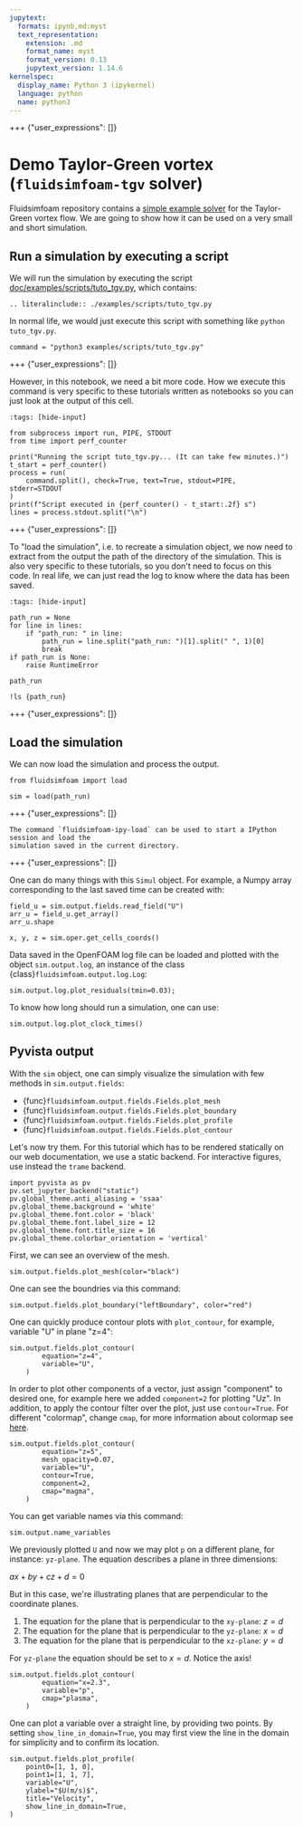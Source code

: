 ```yaml
---
jupytext:
  formats: ipynb,md:myst
  text_representation:
    extension: .md
    format_name: myst
    format_version: 0.13
    jupytext_version: 1.14.6
kernelspec:
  display_name: Python 3 (ipykernel)
  language: python
  name: python3
---
```


+++ {"user_expressions": []}

# Demo Taylor-Green vortex (`fluidsimfoam-tgv` solver)

Fluidsimfoam repository contains a
[simple example solver](https://foss.heptapod.net/fluiddyn/fluidsimfoam/-/tree/branch/default/doc/examples/fluidsimfoam-tgv)
for the Taylor-Green vortex flow. We are going to show how it can be used on a very small
and short simulation.

## Run a simulation by executing a script

We will run the simulation by executing the script
[doc/examples/scripts/tuto_tgv.py](https://foss.heptapod.net/fluiddyn/fluidsimfoam/-/tree/branch/default/doc/examples/scripts/tuto_tgv.py),
which contains:

```{eval-rst}
.. literalinclude:: ./examples/scripts/tuto_tgv.py
```

In normal life, we would just execute this script with something like
`python tuto_tgv.py`.

```{code-cell} ipython3
command = "python3 examples/scripts/tuto_tgv.py"
```

+++ {"user_expressions": []}

However, in this notebook, we need a bit more code. How we execute this command is very
specific to these tutorials written as notebooks so you can just look at the output of
this cell.

```{code-cell} ipython3
:tags: [hide-input]

from subprocess import run, PIPE, STDOUT
from time import perf_counter

print("Running the script tuto_tgv.py... (It can take few minutes.)")
t_start = perf_counter()
process = run(
    command.split(), check=True, text=True, stdout=PIPE,  stderr=STDOUT
)
print(f"Script executed in {perf_counter() - t_start:.2f} s")
lines = process.stdout.split("\n")
```

+++ {"user_expressions": []}

To "load the simulation", i.e. to recreate a simulation object, we now need to extract
from the output the path of the directory of the simulation. This is also very specific
to these tutorials, so you don't need to focus on this code. In real life, we can just
read the log to know where the data has been saved.

```{code-cell} ipython3
:tags: [hide-input]

path_run = None
for line in lines:
    if "path_run: " in line:
        path_run = line.split("path_run: ")[1].split(" ", 1)[0]
        break
if path_run is None:
    raise RuntimeError
```

```{code-cell} ipython3
path_run
```

```{code-cell} ipython3
!ls {path_run}
```

+++ {"user_expressions": []}

## Load the simulation

We can now load the simulation and process the output.

<!-- #endregion -->

```{code-cell} ipython3
from fluidsimfoam import load

sim = load(path_run)
```

+++ {"user_expressions": []}

```{admonition} Quickly start IPython and load a simulation
The command `fluidsimfoam-ipy-load` can be used to start a IPython session and load the
simulation saved in the current directory.
```

+++ {"user_expressions": []}

One can do many things with this `Simul` object. For example, a Numpy array corresponding
to the last saved time can be created with:

```{code-cell} ipython3
field_u = sim.output.fields.read_field("U")
arr_u = field_u.get_array()
arr_u.shape
```

```{code-cell} ipython3
x, y, z = sim.oper.get_cells_coords()
```

Data saved in the OpenFOAM log file can be loaded and plotted with the object
`sim.output.log`, an instance of the class {class}`fluidsimfoam.output.log.Log`:

```{code-cell} ipython3
sim.output.log.plot_residuals(tmin=0.03);
```

To know how long should run a simulation, one can use:

```{code-cell} ipython3
sim.output.log.plot_clock_times()
```

## Pyvista output

With the `sim` object, one can simply visualize the simulation with few methods in
`sim.output.fields`:

- {func}`fluidsimfoam.output.fields.Fields.plot_mesh`
- {func}`fluidsimfoam.output.fields.Fields.plot_boundary`
- {func}`fluidsimfoam.output.fields.Fields.plot_profile`
- {func}`fluidsimfoam.output.fields.Fields.plot_contour`

Let's now try them. For this tutorial which has to be rendered statically on our web
documentation, we use a static backend. For interactive figures, use instead the `trame`
backend.

```{code-cell} ipython3
import pyvista as pv
pv.set_jupyter_backend("static")
pv.global_theme.anti_aliasing = 'ssaa'
pv.global_theme.background = 'white'
pv.global_theme.font.color = 'black'
pv.global_theme.font.label_size = 12
pv.global_theme.font.title_size = 16
pv.global_theme.colorbar_orientation = 'vertical'
```

First, we can see an overview of the mesh.

```{code-cell} ipython3
sim.output.fields.plot_mesh(color="black")
```

One can see the boundries via this command:

```{code-cell} ipython3
sim.output.fields.plot_boundary("leftBoundary", color="red")
```

One can quickly produce contour plots with `plot_contour`, for example, variable "U" in
plane "z=4":

```{code-cell} ipython3
sim.output.fields.plot_contour(
        equation="z=4",
        variable="U",
    )
```

In order to plot other components of a vector, just assign "component" to desired one,
for example here we added `component=2` for plotting "Uz". In addition, to apply the
contour filter over the plot, just use `contour=True`.
For different "colormap", change `cmap`, for more information about colormap see [here](https://matplotlib.org/stable/tutorials/colors/colormaps.html).

```{code-cell} ipython3
sim.output.fields.plot_contour(
        equation="z=5",
        mesh_opacity=0.07,
        variable="U",
        contour=True,
        component=2,
        cmap="magma",
    )
```

You can get variable names via this command:

```{code-cell} ipython3
sim.output.name_variables
```

We previously plotted `U` and now we may plot `p` on a different plane, for instance: `yz-plane`.  The equation describes a plane in three dimensions:

$ax+by+cz+d=0$

But in this case, we're illustrating planes that are perpendicular to the coordinate planes.

1) The equation for the plane that is perpendicular to the `xy-plane`: $z=d$
2) The equation for the plane that is perpendicular to the `yz-plane`: $x=d$
3) The equation for the plane that is perpendicular to the `xz-plane`: $y=d$

For `yz-plane` the equation should be set to  $x=d$. Notice the axis!

```{code-cell} ipython3
sim.output.fields.plot_contour(
        equation="x=2.3",
        variable="p",
        cmap="plasma",
    )
```

One can plot a variable over a straight line, by providing two points. By setting `show_line_in_domain=True`, you may first view the line in the domain for simplicity and to confirm its location.

```{code-cell} ipython3
sim.output.fields.plot_profile(
    point0=[1, 1, 0],
    point1=[1, 1, 7],
    variable="U",
    ylabel="$U(m/s)$",
    title="Velocity",
    show_line_in_domain=True,
)
```
